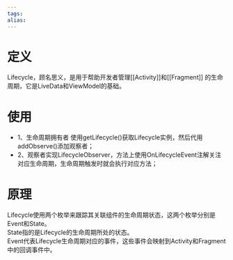 ```yaml
---
tags: 
alias:
---
```

# 定义

Lifecycle，顾名思义，是用于帮助开发者管理[[Activity]]和[[Fragment]] 的生命周期，它是LiveData和ViewModel的基础。
# 使用
- 1、生命周期拥有者 使用getLifecycle()获取Lifecycle实例，然后代用addObserve()添加观察者；
- 2、观察者实现LifecycleObserver，方法上使用OnLifecycleEvent注解关注对应生命周期，生命周期触发时就会执行对应方法；
# 原理
Lifecycle使用两个枚举来跟踪其关联组件的生命周期状态，这两个枚举分别是Event和State。  
State指的是Lifecycle的生命周期所处的状态。  
Event代表Lifecycle生命周期对应的事件，这些事件会映射到Activity和Fragment中的回调事件中。


